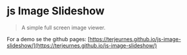 # js Image Slideshow

> A simple full screen image viewer. 

For a demo se the github pages: [https://terjeurnes.github.io/js-image-slideshow/](https://terjeurnes.github.io/js-image-slideshow/)
